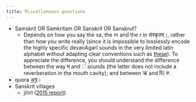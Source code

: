 ```yaml
---
title: Miscellaneous questions
---
```


- Samskrit OR Samkritam OR Sanskrit OR Sanskrut?
    - Depends on how you say the sa, the m and the r in संस्कृतम्।, rather than how you write really (since it is impossible to losslessly encode the highly specific devanAgarI sounds in the very limited latin alphabet without adapting clear conventions such as [these](http://en.wikipedia.org/wiki/Devanagari_transliteration)). To appreciate the difference, you should understand the difference between the way म् and ं sounds (the latter does not include a reverberation in the mouth cavity); and between ऋ and रि/ रु.
- quora [अत्र](https://www.quora.com/search?q=sanskrit)।
- Sanskrit villages
    - jihrI ([2015 report](http://list.indology.info/pipermail/indology_list.indology.info/2016-January/042636.html))